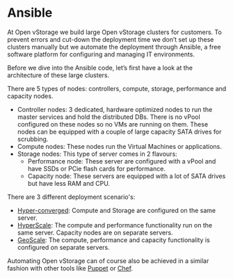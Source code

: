 # Ansible
At Open vStorage we build large Open vStorage clusters for customers. To prevent errors and cut-down the deployment time we don’t set up these clusters manually but we automate the deployment through Ansible, a free software platform for configuring and managing IT environments.

Before we dive into the Ansible code, let’s first have a look at the architecture of these large clusters.

There are 5 types of nodes: controllers, compute, storage, performance and capacity nodes.
* Controller nodes: 3 dedicated, hardware optimized nodes to run the master services and hold the distributed DBs. There is no vPool configured on these nodes so no VMs are running on them. These nodes can be equipped with a couple of large capacity SATA drives for scrubbing.
* Compute nodes: These nodes run the Virtual Machines or applications.
* Storage nodes: This type of server comes in 2 flavours:
    * Performance node: These server are configured with a vPool and have SSDs or PCie flash cards for performance.
    * Capacity node: These servers are equipped with a lot of SATA drives but have less RAM and CPU.


There are 3 different deployment scenario's:
* [Hyper-converged](hyperconverged.md): Compute and Storage are configured on the same server.
* [HyperScale](hyperscale.md): The compute and performance functionality run on the same server. Capacity nodes are on separate servers.
* [GeoScale](geoscale.md): The compute, performance and capacity functionality is configured on separate servers.

 Automating Open vStorage can of course also be achieved in a similar fashion with other tools like [Puppet](https://puppetlabs.com/) or [Chef](https://www.chef.io/chef/).